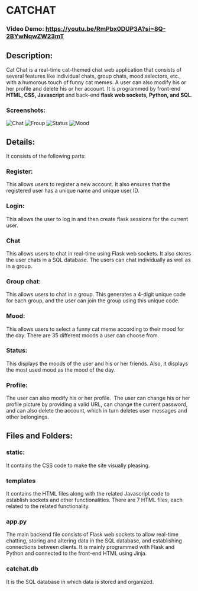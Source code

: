 # CATCHAT
### Video Demo: https://youtu.be/RmPbx0DUP3A?si=8Q-2BYwNqwZW23mT

## Description:
Cat Chat is a real-time cat-themed chat web application that consists of several features like individual chats, group chats, mood selectors, etc., with a humorous touch of funny cat memes. A user can also modify his or her profile and delete his or her account. It is programmed by front-end __HTML, CSS, Javascript__ and back-end __flask web sockets, Python, and SQL__.

### Screenshots:
<img src="https://github.com/i1amaj/Catchat/assets/146009506/4c3d75b3-5dc1-40fe-bab5-6d570c3410e6" alt="Chat"/>
<img src="https://github.com/i1amaj/Catchat/assets/146009506/3fbc4e8c-ed6f-4cd3-9de5-7317581adbdc" alt="Froup"/>
<img src="https://github.com/i1amaj/Catchat/assets/146009506/19285afc-c76d-43ca-865f-1ee6930c661e" alt="Status" />
<img src="https://github.com/i1amaj/Catchat/assets/146009506/3961c600-6595-4706-a5ae-97ccb9c5151d" alt="Mood" />

## Details:
It consists of the following parts:

### Register:
This allows users to register a new account. It also ensures that the registered user has a unique name and unique user ID.

### Login:
This allows the user to log in and then create flask sessions for the current user.

### Chat
This allows users to chat in real-time using Flask web sockets. It also stores the user chats in a SQL database. The users can chat individually as well as in a group.

### Group chat:
This allows users to chat in a group. This generates a 4-digit unique code for each group, and the user can join the group using this unique code.

### Mood:
This allows users to select a funny cat meme according to their mood for the day. There are 35 different moods a user can choose from.

### Status:
This displays the moods of the user and his or her friends. Also, it displays the most used mood as the mood of the day.

### Profile:
The user can also modify his or her profile.  The user can change his or her profile picture by providing a valid URL, can change the current password, and can also delete the account, which in turn deletes user messages and other belongings.

## Files and Folders:

### static:
It contains the CSS code to make the site visually pleasing.

### templates
It contains the HTML files along with the related Javascript code to establish sockets and other functionalities. There are 7 HTML files, each related to the related functionality.

### app.py
The main backend file consists of Flask web sockets to allow real-time chatting, storing and altering data in the SQL database, and establishing connections between clients. It is mainly programmed with Flask and Python and connected to the front-end HTML using Jinja.

### catchat.db
It is the SQL database in which data is stored and organized.
